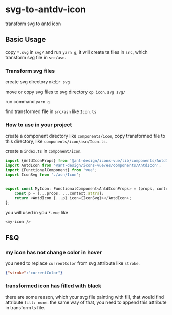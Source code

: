 # svg-to-antdv-icon

transform svg to antd icon

## Basic Usage

copy `*.svg` in `svg/` and run `yarn g`, it will create ts files in `src`, which transform svg file in `src/asn`.

### Transform svg files
create svg directory
`mkdir svg`

move or copy svg files to svg directory
`cp icon.svg svg/`

run command
`yarn g`

find transformed file in `src/asn` like `Icon.ts`

### How to use in your project

create a component directory like `components/icon`, copy transformed file to this directory, like `components/icon/asn/Icon.ts`.

create a `index.ts` in `component/icon`.
```ts
import {AntdIconProps} from '@ant-design/icons-vue/lib/components/AntdIcon';
import AntdIcon from '@ant-design/icons-vue/es/components/AntdIcon';
import {FunctionalComponent} from 'vue';
import IconSvg from './asn/Icon';


export const MyIcon: FunctionalComponent<AntdIconProps> = (props, context) => {
    const p = {...props, ...context.attrs};
    return <AntdIcon {...p} icon={IconSvg}></AntdIcon>;
};
```

you will used in you `*.vue` like
```vue
<my-icon />
```

## F&Q

### my icon has not change color in hover

you need to replace `currentColor` from svg attribute like `stroke`.

```json
{"stroke":"currentColor"}
```

### transformed icon has filled with black

there are some reason, which your svg file painting with fill, that would find attribute `fill: none`. the same way of that, you need to append this attribute in transform ts file. 